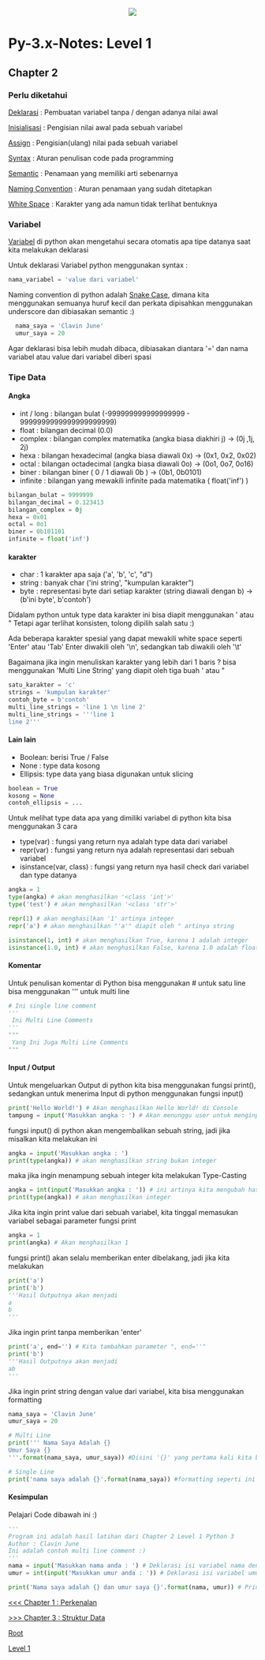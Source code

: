 <p align='center'><img src='https://upload.wikimedia.org/wikipedia/commons/f/f8/Python_logo_and_wordmark.svg' /></p>

# Py-3.x-Notes: Level 1

## Chapter 2
### Perlu diketahui
[Deklarasi](https://en.wikipedia.org/wiki/Declaration_(computer_programming)) : Pembuatan variabel tanpa / dengan adanya nilai awal 

[Inisialisasi](https://en.wikipedia.org/wiki/Initialization_(programming)) : Pengisian nilai awal pada sebuah variabel 

[Assign](https://en.wikipedia.org/wiki/Assignment_(computer_science)) : Pengisian(ulang) nilai pada sebuah variabel

[Syntax](https://en.wikipedia.org/wiki/Syntax_(programming_languages)) : Aturan penulisan code pada programming

[Semantic](https://en.wikipedia.org/wiki/Semantics_(computer_science)) : Penamaan yang memiliki arti sebenarnya

[Naming Convention](https://en.wikipedia.org/wiki/Naming_convention_(programming)) : Aturan penamaan yang sudah ditetapkan

[White Space](https://simple.wikipedia.org/wiki/Whitespace_(computer_science)) : Karakter yang ada namun tidak terlihat bentuknya
### Variabel
[Variabel](https://en.wikipedia.org/wiki/Variable_(computer_science)) di python akan mengetahui secara otomatis apa tipe datanya saat kita melakukan deklarasi

Untuk deklarasi Variabel python menggunakan syntax : 
```python
nama_variabel = 'value dari variabel'
```

Naming convention di python adalah [Snake Case](https://en.wikipedia.org/wiki/Snake_case), dimana kita menggunakan semuanya huruf kecil dan perkata dipisahkan menggunakan underscore dan dibiasakan semantic :)
```python
  nama_saya = 'Clavin June'
  umur_saya = 20
```

Agar deklarasi bisa lebih mudah dibaca, dibiasakan diantara '=' dan nama variabel atau value dari variabel diberi spasi
### Tipe Data
#### Angka
* int / long : bilangan bulat (-999999999999999999 - 9999999999999999999999)
* float : bilangan decimal (0.0)
* complex : bilangan complex matematika (angka biasa diakhiri j) -> (0j ,1j, 2j)
* hexa : bilangan hexadecimal (angka biasa diawali 0x) -> (0x1, 0x2, 0x02)
* octal : bilangan octadecimal (angka biasa diawali 0o) -> (0o1, 0o7, 0o16)
* biner : bilangan biner ( 0 / 1 diawali 0b ) -> (0b1, 0b0101)
* infinite : bilangan yang mewakili infinite pada matematika ( float('inf') )
```python
bilangan_bulat = 9999999
bilangan_decimal = 0.123413
bilangan_complex = 0j
hexa = 0x01
octal = 0o1
biner = 0b101101
infinite = float('inf')
```
#### karakter
* char : 1 karakter apa saja ('a', 'b', 'c', "d")
* string : banyak char ('ini string', "kumpulan karakter")
* byte : representasi byte dari setiap karakter (string diawali dengan b) -> (b'ini byte', b'contoh')

Didalam python untuk type data karakter ini bisa diapit menggunakan ' atau "
Tetapi agar terlihat konsisten, tolong dipilih salah satu :)

Ada beberapa karakter spesial yang dapat mewakili white space seperti 'Enter' atau 'Tab'
Enter diwakili oleh '\n', sedangkan tab diwakili oleh '\t'

Bagaimana jika ingin menuliskan karakter yang lebih dari 1 baris ? bisa menggunakan 'Multi Line String' yang diapit oleh tiga buah ' atau "

```python
satu_karakter = 'c'
strings = 'kumpulan karakter'
contoh_byte = b'contoh'
multi_line_strings = 'line 1 \n line 2'
multi_line_strings = '''line 1
line 2'''
```
#### Lain lain
* Boolean: berisi True / False
* None : type data kosong
* Ellipsis: type data yang biasa digunakan untuk slicing
```python
boolean = True
kosong = None
contoh_ellipsis = ...
```

Untuk melihat type data apa yang dimiliki variabel di python kita bisa menggunakan 3 cara
* type(var) : fungsi yang return nya adalah type data dari variabel
* repr(var) : fungsi yang return nya adalah representasi dari sebuah variabel
* isinstance(var, class) : fungsi yang return nya hasil check dari variabel dan type datanya
```python
angka = 1
type(angka) # akan menghasilkan '<class 'int'>'
type('test') # akan menghasilkan '<class 'str'>'

repr(1) # akan menghasilkan '1' artinya integer
repr('a') # akan menghasilkan "'a'" diapit oleh " artinya string

isinstance(1, int) # akan menghasilkan True, karena 1 adalah integer
isinstance(1.0, int) # akan menghasilkan False, karena 1.0 adalah float
```

#### Komentar
Untuk penulisan komentar di Python bisa menggunakan # untuk satu line
bisa menggunakan ''' untuk multi line
```python
# Ini single line comment
'''
 Ini Multi Line Comments
'''
"""
 Yang Ini Juga Multi Line Comments
"""
```

#### Input / Output
Untuk mengeluarkan Output di python kita bisa menggunakan fungsi print(), sedangkan untuk menerima Input di python menggunakan fungsi input()
```python
print('Hello World!') # Akan menghasilkan Hello World! di Console
tampung = input('Masukkan angka : ') # Akan menunggu user untuk menginput data, dan akan ditampung kedalam variabel 'tampung'
```
fungsi input() di python akan mengembalikan sebuah string, jadi jika misalkan kita melakukan ini
```python
angka = input('Masukkan angka : ')
print(type(angka)) # akan menghasilkan string bukan integer
```

maka jika ingin menampung sebuah integer kita melakukan Type-Casting

```python
angka = int(input('Masukkan angka : ')) # ini artinya kita mengubah hasil inputan kita kedalam bentuk integer
print(type(angka)) # akan menghasilkan integer
```

Jika kita ingin print value dari sebuah variabel, kita tinggal memasukan variabel sebagai parameter fungsi print
```python
angka = 1
print(angka) # Akan menghasilkan 1
```

fungsi print() akan selalu memberikan enter dibelakang, jadi jika kita melakukan
```python
print('a')
print('b')
'''Hasil Outputnya akan menjadi
a
b
'''
```

Jika ingin print tanpa memberikan 'enter'
```python
print('a', end='') # Kita tambahkan parameter ", end=''"
print('b')
'''Hasil Outputnya akan menjadi
ab
'''
```

Jika ingin print string dengan value dari variabel, kita bisa menggunakan formatting
```python
nama_saya = 'Clavin June'
umur_saya = 20

# Multi Line
print(''' Nama Saya Adalah {}
Umur Saya {}
'''.format(nama_saya, umur_saya)) #Disini '{}' yang pertama kali kita buat akan diisi dengan nama_saya, dan selanjutnya diisi dengan umur_saya

# Single Line
print('nama saya adalah {}'.format(nama_saya)) #formatting seperti ini akan membuat code lebih rapi
```

#### Kesimpulan
Pelajari Code dibawah ini :)
```python
'''
Program ini adalah hasil latihan dari Chapter 2 Level 1 Python 3
Author : Clavin June
Ini adalah contoh multi line comment :)
'''
nama = input('Masukkan nama anda : ') # Deklarasi isi variabel nama dengan inputan user
umur = int(input('Masukkan umur anda : ')) # Deklarasi isi variabel umur dengan inputan user dan di Type Casting kebentuk integer

print('Nama saya adalah {} dan umur saya {}'.format(nama, umur)) # Print isi variabel dengan menggunakan formatting
```

[<<< Chapter 1 : Perkenalan](chapter1.md)

[>>> Chapter 3 : Struktur Data](chapter3.md)

[Root](../README.md)

[Level 1](README.md)

